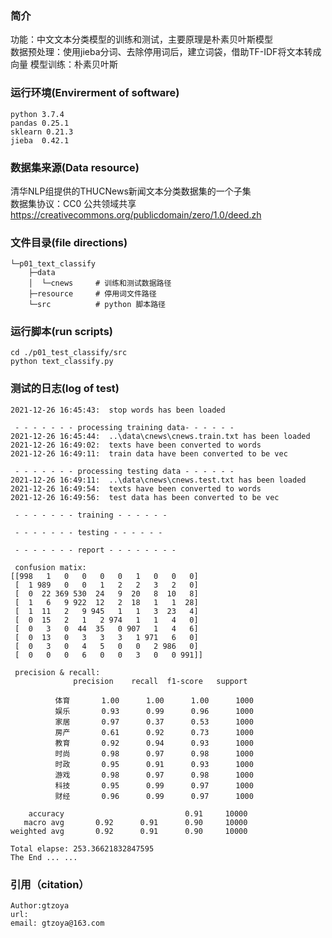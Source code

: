 
### 简介
功能：中文文本分类模型的训练和测试，主要原理是朴素贝叶斯模型   
数据预处理：使用jieba分词、去除停用词后，建立词袋，借助TF-IDF将文本转成向量
模型训练：朴素贝叶斯

### 运行环境(Envirerment of software)
```
python 3.7.4
pandas 0.25.1
sklearn 0.21.3
jieba  0.42.1  
```

### 数据集来源(Data resource)
清华NLP组提供的THUCNews新闻文本分类数据集的一个子集  
数据集协议：CC0 公共领域共享 https://creativecommons.org/publicdomain/zero/1.0/deed.zh  

### 文件目录(file directions)
```
└─p01_text_classify
    ├─data
    │  └─cnews     # 训练和测试数据路径
    ├─resource     # 停用词文件路径 
    └─src          # python 脚本路径
```

### 运行脚本(run scripts)

```
cd ./p01_test_classify/src
python text_classify.py
```

### 测试的日志(log of test)
```
2021-12-26 16:45:43:  stop words has been loaded

 - - - - - - - processing training data- - - - - -
2021-12-26 16:45:44:  ..\data\cnews\cnews.train.txt has been loaded
2021-12-26 16:49:02:  texts have been converted to words
2021-12-26 16:49:11:  train data have been converted to be vec

 - - - - - - - processing testing data - - - - - -
2021-12-26 16:49:11:  ..\data\cnews\cnews.test.txt has been loaded
2021-12-26 16:49:54:  texts have been converted to words
2021-12-26 16:49:56:  test data has been converted to be vec

 - - - - - - - training - - - - - -

 - - - - - - - testing - - - - - -

 - - - - - - - report - - - - - - - - 

 confusion matix:
[[998   1   0   0   0   0   1   0   0   0]
 [  1 989   0   0   1   2   2   3   2   0]
 [  0  22 369 530  24   9  20   8  10   8]
 [  1   6   9 922  12   2  18   1   1  28]
 [  1  11   2   9 945   1   1   3  23   4]
 [  0  15   2   1   2 974   1   1   4   0]
 [  0   3   0  44  35   0 907   1   4   6]
 [  0  13   0   3   3   3   1 971   6   0]
 [  0   3   0   4   5   0   0   2 986   0]
 [  0   0   0   6   0   0   3   0   0 991]]

 precision & recall:
              precision    recall  f1-score   support

          体育       1.00      1.00      1.00      1000
          娱乐       0.93      0.99      0.96      1000
          家居       0.97      0.37      0.53      1000
          房产       0.61      0.92      0.73      1000
          教育       0.92      0.94      0.93      1000
          时尚       0.98      0.97      0.98      1000
          时政       0.95      0.91      0.93      1000
          游戏       0.98      0.97      0.98      1000
          科技       0.95      0.99      0.97      1000
          财经       0.96      0.99      0.97      1000

    accuracy                           0.91     10000
   macro avg       0.92      0.91      0.90     10000
weighted avg       0.92      0.91      0.90     10000

Total elapse: 253.36621832847595
The End ... ...
```

### 引用（citation）
```
Author:gtzoya
url: 
email: gtzoya@163.com
```
